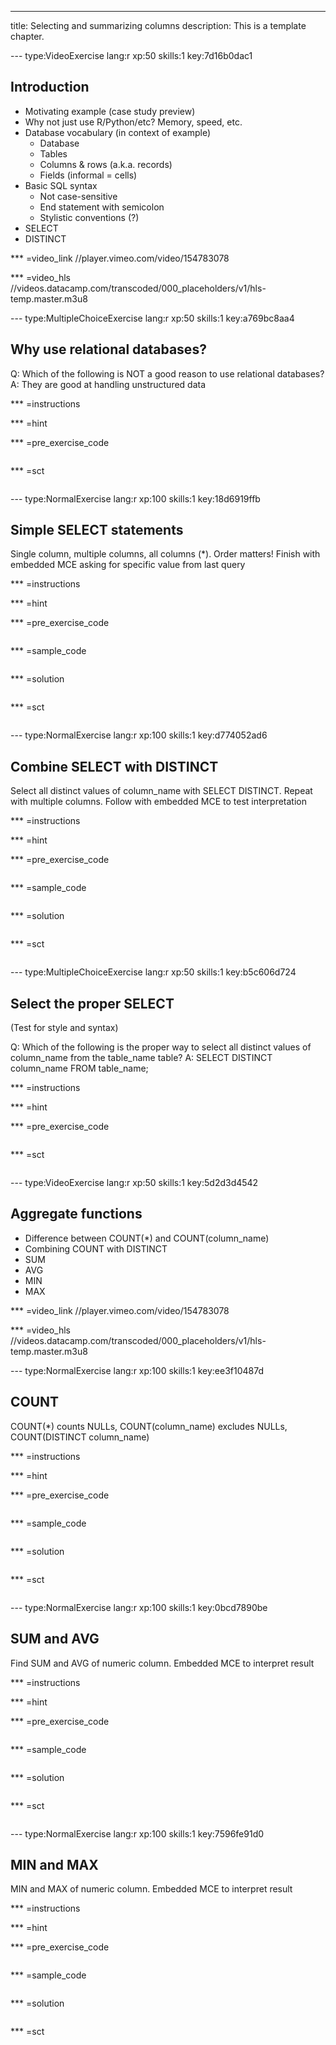 ---
title: Selecting and summarizing columns
description: This is a template chapter.

--- type:VideoExercise lang:r xp:50 skills:1 key:7d16b0dac1
## Introduction

* Motivating example (case study preview)
* Why not just use R/Python/etc? Memory, speed, etc.
* Database vocabulary (in context of example)
  * Database
  * Tables
  * Columns & rows (a.k.a. records)
  * Fields (informal = cells)
* Basic SQL syntax
  * Not case-sensitive
  * End statement with semicolon
  * Stylistic conventions (?)
* SELECT
* DISTINCT

*** =video_link
//player.vimeo.com/video/154783078

*** =video_hls
//videos.datacamp.com/transcoded/000_placeholders/v1/hls-temp.master.m3u8

--- type:MultipleChoiceExercise lang:r xp:50 skills:1 key:a769bc8aa4
## Why use relational databases?

Q: Which of the following is NOT a good reason to use relational databases?
A: They are good at handling unstructured data

*** =instructions

*** =hint

*** =pre_exercise_code
```{r}

```

*** =sct
```{r}

```

--- type:NormalExercise lang:r xp:100 skills:1 key:18d6919ffb
## Simple SELECT statements

Single column, multiple columns, all columns (*). Order matters! Finish with embedded MCE asking for specific value from last query

*** =instructions

*** =hint

*** =pre_exercise_code
```{r}

```

*** =sample_code
```{r}

```

*** =solution
```{r}

```

*** =sct
```{r}

```

--- type:NormalExercise lang:r xp:100 skills:1 key:d774052ad6
## Combine SELECT with DISTINCT

Select all distinct values of column_name with SELECT DISTINCT. Repeat with multiple columns. Follow with embedded MCE to test interpretation

*** =instructions

*** =hint

*** =pre_exercise_code
```{r}

```

*** =sample_code
```{r}

```

*** =solution
```{r}

```

*** =sct
```{r}

```

--- type:MultipleChoiceExercise lang:r xp:50 skills:1 key:b5c606d724
## Select the proper SELECT

(Test for style and syntax)

Q: Which of the following is the proper way to select all distinct values of column_name from the table_name table?
A: 
SELECT DISTINCT column_name
FROM table_name;

*** =instructions

*** =hint

*** =pre_exercise_code
```{r}

```

*** =sct
```{r}

```

--- type:VideoExercise lang:r xp:50 skills:1 key:5d2d3d4542
## Aggregate functions

* Difference between COUNT(*) and COUNT(column_name)
* Combining COUNT with DISTINCT
* SUM
* AVG
* MIN
* MAX

*** =video_link
//player.vimeo.com/video/154783078

*** =video_hls
//videos.datacamp.com/transcoded/000_placeholders/v1/hls-temp.master.m3u8

--- type:NormalExercise lang:r xp:100 skills:1 key:ee3f10487d
## COUNT

COUNT(*) counts NULLs, COUNT(column_name) excludes NULLs, COUNT(DISTINCT column_name)

*** =instructions

*** =hint

*** =pre_exercise_code
```{r}

```

*** =sample_code
```{r}

```

*** =solution
```{r}

```

*** =sct
```{r}

```

--- type:NormalExercise lang:r xp:100 skills:1 key:0bcd7890be
## SUM and AVG

Find SUM and AVG of numeric column. Embedded MCE to interpret result

*** =instructions

*** =hint

*** =pre_exercise_code
```{r}

```

*** =sample_code
```{r}

```

*** =solution
```{r}

```

*** =sct
```{r}

```

--- type:NormalExercise lang:r xp:100 skills:1 key:7596fe91d0
## MIN and MAX

MIN and MAX of numeric column. Embedded MCE to interpret result

*** =instructions

*** =hint

*** =pre_exercise_code
```{r}

```

*** =sample_code
```{r}

```

*** =solution
```{r}

```

*** =sct
```{r}

```
